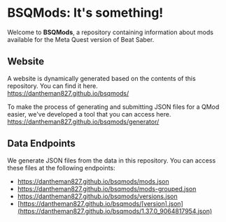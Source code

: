 # BSQMods: It's something!
Welcome to **BSQMods**, a repository containing information about mods available for the Meta Quest version of Beat Saber.

## Website
A website is dynamically generated based on the contents of this repository. You can find it here.  
https://dantheman827.github.io/bsqmods/

To make the process of generating and submitting JSON files for a QMod easier, we've developed a tool that you can access here.  
https://dantheman827.github.io/bsqmods/generator/

## Data Endpoints
We generate JSON files from the data in this repository. You can access these files at the following endpoints:

- https://dantheman827.github.io/bsqmods/mods.json
- https://dantheman827.github.io/bsqmods/mods-grouped.json
- https://dantheman827.github.io/bsqmods/versions.json
- [https://dantheman827.github.io/bsqmods/[version].json](https://dantheman827.github.io/bsqmods/1.37.0_9064817954.json)
